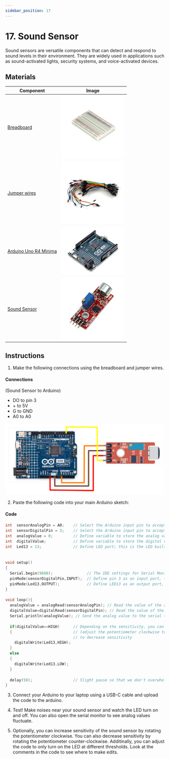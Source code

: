 ```yaml
---
sidebar_position: 17
---
```

# 17. Sound Sensor
Sound sensors are versatile components that can detect and respond to sound levels in their environment. They are widely used in applications such as sound-activated lights, security systems, and voice-activated devices.

## Materials
| Component                                   | Image                                                         |
|---------------------------------------------|---------------------------------------------------------------|
| [Breadboard](https://www.canadarobotix.com/products/160)                                  | <img src="/img/docs/UNO-R4-Starter-Kit/breadboard.webp" width="200" />|
| [Jumper wires](https://www.canadarobotix.com/products/922)                                | <img src="/img/docs/UNO-R4-Starter-Kit/jumper-wires.webp" width="200"  />|
| [Arduino Uno R4 Minima](https://www.canadarobotix.com/collections/featured-1/products/3060)| <img src="/img/docs/UNO-R4-Starter-Kit/arduino-r4-minima.webp" width="200" />|
| [Sound Sensor](https://www.canadarobotix.com/products/2105)                                | <img src="/img/docs/UNO-R4-Starter-Kit/sound-sensor.webp" width="200"/>|

## Instructions

1. Make the following connections using the breadboard and jumper wires.
#### Connections
(Sound Sensor to Arduino)
- DO to pin 3
- \+ to 5V
- G to GND
- A0 to A0
<img src="/img/docs/UNO-R4-Starter-Kit/sound-sensor.png" width="500"/>

2. Paste the following code into your main Arduino sketch:
#### Code
```cpp
int  sensorAnalogPin = A0;    // Select the Arduino input pin to accept the Sound Sensor's analog output 
int  sensorDigitalPin = 3;    // Select the Arduino input pin to accept the Sound Sensor's digital output
int  analogValue = 0;         // Define variable to store the analog value coming from the Sound Sensor
int  digitalValue;            // Define variable to store the digital value coming from the Sound Sensor
int  Led13 = 13;              // Define LED port; this is the LED built in to the Arduino (labled L)
                        

void setup()
{
  Serial.begin(9600);               // The IDE settings for Serial Monitor/Plotter (preferred) must match this speed
  pinMode(sensorDigitalPin,INPUT);  // Define pin 3 as an input port, to accept digital input
  pinMode(Led13,OUTPUT);            // Define LED13 as an output port, to indicate digital trigger reached
}

void loop(){
  analogValue = analogRead(sensorAnalogPin); // Read the value of the analog interface A0 assigned to digitalValue 
  digitalValue=digitalRead(sensorDigitalPin); // Read the value of the digital interface 3 assigned to digitalValue 
  Serial.println(analogValue); // Send the analog value to the serial transmit interface
  
  if(digitalValue==HIGH)      // Depending on the sensitivity, you can compare the analog value with the threshold
  {                           // (adjust the potentiometer clockwise to increase sensitivity, and counter-clockwise
                              // to decrease sensitivity
    digitalWrite(Led13,HIGH);
  }
  else
  {
    digitalWrite(Led13,LOW);
  }
  
  delay(50);                  // Slight pause so that we don't overwhelm the serial interface
}
```

3. Connect your Arduino to your laptop using a USB-C cable and upload the code to the arduino.

4. Test! Make noises near your sound sensor and watch the LED turn on and off. You can also open the serial monitor to see analog values fluctuate.

5. Optionally, you can increase sensitivity of the sound sensor by rotating the potentiometer clockwise. You can also decrease sensitivity by rotating the potentiometer counter-clockwise. Additinally, you can adjust the code to only turn on the LED at different thresholds. Look at the comments in the code to see where to make edits.
